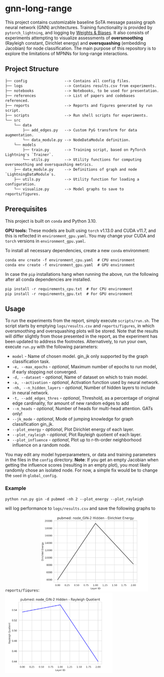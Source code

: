 # gnn-long-range
This project contains customizable baseline SoTA message passing graph neural network (GNN) architectures. Training functionality is provided by `pytorch_lightning`, and logging by [Weights & Biases](https://wandb.ai/site). It also consists of experiments attempting to visualize assessments of **oversmoothing** (Rayleigh constant, Dirichlet energy) and **oversquashing** (embedding Jacobian) for node classification. The main purpose of this repository is to explore the limitations of MPNNs for long-range interactions.

## Project Structure

```shell
├── config                 --> Contains all config files.
├── logs                   --> Contains results.csv from experiments.
├── notebooks              --> Notebooks, to be used for presentation.
├── references             --> List of papers and codebases referenced.
├── reports                --> Reports and figures generated by run script.
├── scripts                --> Run shell scripts for experiments.
└── src
    └── data
        ├── add_edges.py   --> Custom PyG transform for data augmentation.
        └── data_module.py --> NodeDataModule definition.
    └── models
        ├── train.py       --> Training script, based on PyTorch Lightning's `Trainer`.
        └── utils.py       --> Utility functions for computing oversmoothing and oversquashing metrics.
    ├── data_module.py     --> Definitions of graph and node `LightningDataModule`s.
    ├── utils.py           --> Utility function for loading a configuration.
    └── visualize.py       --> Model graphs to save to reports/figures.

```

## Prerequisites

This project is built on `conda` and Python 3.10.

**GPU tools:** These models are built using `torch` v1.13.0 and CUDA v11.7, and this is reflected in `environment_gpu.yaml`. You may change your CUDA and `torch` versions in `environment_gpu.yaml`.

To install all necessary dependencies, create a new `conda` environment:
```shell
conda env create -f environment_cpu.yaml  # CPU environment
conda env create -f environment_gpu.yaml  # GPU environment
```

In case the `pip` installations hang when running the above, run the following after all conda dependencies are installed.
```shell
pip install -r requirements_cpu.txt  # For CPU environment
pip install -r requirements_gpu.txt  # For GPU environment
```

## Usage

To run the experiments from the report, simply execute `scripts/run.sh`. The script starts by emptying `logs/results.csv` and `reports/figures`, in which oversmoothing and oversquashing plots will be stored. Note that the results will differ slightly from those presented in the report, as the experiment has been updated to address the footnotes.
Alternatively, to run your own, execute `run.py` with the following parameters:
- `model` - Name of chosen model. gin_jk only supported by the graph classification task.
- `-e, --max_epochs` - *optional*, Maximum number of epochs to run model, if early stopping not converged.
- `-d, --dataset` - *optional*, Name of dataset on which to train model.
- `-a, --activation` - *optional*, Activation function used by neural network.
- `-nh, --n_hidden_layers` - *optional*, Number of hidden layers to include in neural network.
- `-t, --add_edges_thres` - *optional*, Threshold, as a percentage of original edge cardinality, for amount of new random edges to add
- `--n_heads` - *optional*, Number of heads for multi-head attention. GATs only!
- `--jk_mode` - *optional*, Mode of jumping knowledge for graph classification gin_jk.
- `--plot_energy` - *optional*, Plot Dirichlet energy of each layer.
- `--plot_rayleigh` - *optional*, Plot Rayleigh quotient of each layer.
- `--plot_influence` - *optional*, Plot up to r-th-order neighborhood influence on a random node.

You may edit any model hyperparameters, or data and training parameters in the files in the `config` directory.
**Note**: If you get an empty Jacobian when getting the influence scores (resulting in an empty plot), you most likely randomly chose an isolated node. For now, a simple fix would be to change the `seed` in `global_config`.

### Example
```shell
python run.py gin -d pubmed -nh 2 --plot_energy --plot_rayleigh
```
will log performance to `logs/results.csv` and save the following graphs to `reports/figures`:
<img src="assets/imgs/node_GIN_2h_energy.png" width="350" />
<img src="assets/imgs/node_GIN_2h_rayleigh.png" width="350" />

